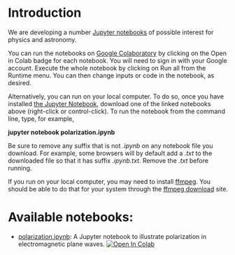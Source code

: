 # Introduction

We are developing a number [Jupyter notebooks](https://jupyter.org) of possible interest for physics and astronomy.

You can run the notebooks on [Google Colaboratory](https://colab.research.google.com) by clicking on the Open in Colab badge for each notebook.  You will need to sign in with your Google account.  Execute the whole notebook by clicking on Run all from the Runtime menu.  You can then change inputs or code in the notebook, as desired.

Alternatively, you can run on your local computer.  To do so, once you have installed [the Jupyter Notebook](https://jupyter.org), download one of the linked notebooks above (right-click or control-click).  To run the notebook from the command line, type, for example,

**jupyter notebook polarization.ipynb**

Be sure to remove any suffix that is not *.ipynb* on any notebook file you download.  For example, some browsers will by default add a *.txt* to the downloaded file so that it has suffix *.ipynb.txt*.  Remove the *.txt* before running.

If you run on your local computer, you may need to install [ffmpeg](https://www.ffmpeg.org).  You should be able to do that for your system through the [ffmpeg download](https://ffmpeg.org/download.html) site.

# Available notebooks:

* [polarization.ipynb](https://raw.githubusercontent.com/mbradle/jupyter-notebooks/main/Notebooks/polarization.ipynb):  A Jupyter notebook to illustrate polarization in electromagnetic plane waves.  [![Open In Colab](https://colab.research.google.com/assets/colab-badge.svg)](https://colab.research.google.com/github/mbradle/jupyter-notebooks/blob/main/Notebooks/polarization.ipynb)


